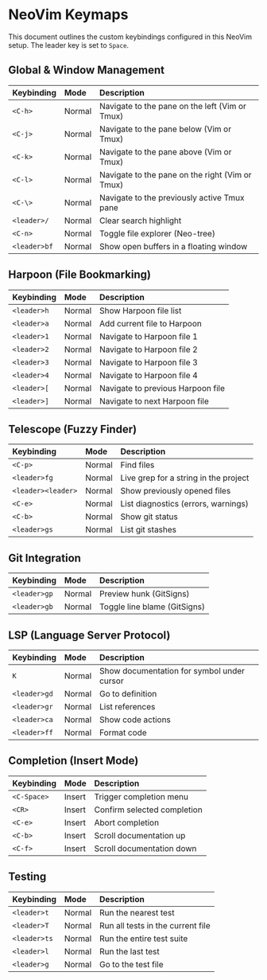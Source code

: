 # NeoVim Keymaps

This document outlines the custom keybindings configured in this NeoVim setup. The leader key is set to `Space`.

## Global & Window Management

| Keybinding      | Mode   | Description                                       |
| :-------------- | :----- | :------------------------------------------------ |
| `<C-h>`         | Normal | Navigate to the pane on the left (Vim or Tmux)    |
| `<C-j>`         | Normal | Navigate to the pane below (Vim or Tmux)          |
| `<C-k>`         | Normal | Navigate to the pane above (Vim or Tmux)          |
| `<C-l>`         | Normal | Navigate to the pane on the right (Vim or Tmux)   |
| `<C-\>`        | Normal | Navigate to the previously active Tmux pane       |
| `<leader>/`     | Normal | Clear search highlight                            |
| `<C-n>`         | Normal | Toggle file explorer (Neo-tree)                   |
| `<leader>bf`    | Normal | Show open buffers in a floating window            |

## Harpoon (File Bookmarking)

| Keybinding   | Mode   | Description                     |
| :----------- | :----- | :------------------------------ |
| `<leader>h`  | Normal | Show Harpoon file list          |
| `<leader>a`  | Normal | Add current file to Harpoon     |
| `<leader>1`  | Normal | Navigate to Harpoon file 1      |
| `<leader>2`  | Normal | Navigate to Harpoon file 2      |
| `<leader>3`  | Normal | Navigate to Harpoon file 3      |
| `<leader>4`  | Normal | Navigate to Harpoon file 4      |
| `<leader>[`  | Normal | Navigate to previous Harpoon file |
| `<leader>]`  | Normal | Navigate to next Harpoon file   |

## Telescope (Fuzzy Finder)

| Keybinding      | Mode   | Description                               |
| :-------------- | :----- | :---------------------------------------- |
| `<C-p>`         | Normal | Find files                                |
| `<leader>fg`    | Normal | Live grep for a string in the project     |
| `<leader><leader>` | Normal | Show previously opened files              |
| `<C-e>`         | Normal | List diagnostics (errors, warnings)       |
| `<C-b>`         | Normal | Show git status                           |
| `<leader>gs`    | Normal | List git stashes                          |

## Git Integration

| Keybinding   | Mode   | Description                     |
| :----------- | :----- | :------------------------------ |
| `<leader>gp` | Normal | Preview hunk (GitSigns)         |
| `<leader>gb` | Normal | Toggle line blame (GitSigns)    |

## LSP (Language Server Protocol)

| Keybinding   | Mode   | Description                               |
| :----------- | :----- | :---------------------------------------- |
| `K`          | Normal | Show documentation for symbol under cursor|
| `<leader>gd` | Normal | Go to definition                          |
| `<leader>gr` | Normal | List references                           |
| `<leader>ca` | Normal | Show code actions                         |
| `<leader>ff` | Normal | Format code                               |

## Completion (Insert Mode)

| Keybinding  | Mode   | Description                 |
| :---------- | :----- | :-------------------------- |
| `<C-Space>` | Insert | Trigger completion menu     |
| `<CR>`      | Insert | Confirm selected completion |
| `<C-e>`     | Insert | Abort completion            |
| `<C-b>`     | Insert | Scroll documentation up     |
| `<C-f>`     | Insert | Scroll documentation down   |

## Testing

| Keybinding   | Mode   | Description                       |
| :----------- | :----- | :-------------------------------- |
| `<leader>t`  | Normal | Run the nearest test              |
| `<leader>T`  | Normal | Run all tests in the current file |
| `<leader>ts` | Normal | Run the entire test suite         |
| `<leader>l`  | Normal | Run the last test                 |
| `<leader>g`  | Normal | Go to the test file               |
